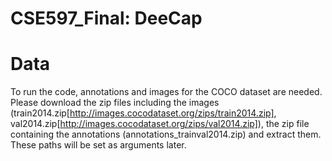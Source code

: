 # CSE597_Final: DeeCap

# Data
  To run the code, annotations and images for the COCO dataset are needed. Please download the zip files including the images (train2014.zip[http://images.cocodataset.org/zips/train2014.zip], val2014.zip[http://images.cocodataset.org/zips/val2014.zip]), the zip file containing the annotations (annotations_trainval2014.zip) and extract them. These paths will be set as arguments later. 
